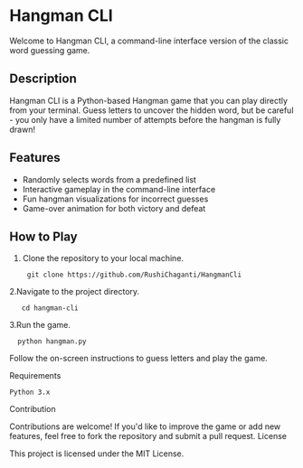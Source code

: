 # Hangman CLI

Welcome to Hangman CLI, a command-line interface version of the classic word guessing game.

## Description

Hangman CLI is a Python-based Hangman game that you can play directly from your terminal. Guess letters to uncover the hidden word, but be careful - you only have a limited number of attempts before the hangman is fully drawn!

## Features

- Randomly selects words from a predefined list
- Interactive gameplay in the command-line interface
- Fun hangman visualizations for incorrect guesses
- Game-over animation for both victory and defeat

## How to Play

1. Clone the repository to your local machine.
   
        git clone https://github.com/RushiChaganti/HangmanCli
    
2.Navigate to the project directory.
       
       cd hangman-cli

3.Run the game.
        
      python hangman.py

Follow the on-screen instructions to guess letters and play the game.

Requirements

    Python 3.x

Contribution

Contributions are welcome! If you'd like to improve the game or add new features, feel free to fork the repository and submit a pull request.
License

This project is licensed under the MIT License.
